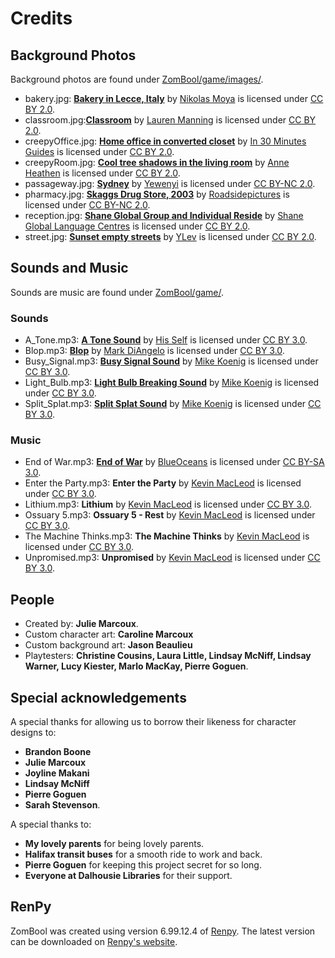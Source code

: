 # Credits

## Background Photos
Background photos are found under [ZomBool/game/images/](ZomBool/game/images/).

- bakery.jpg: [**Bakery in Lecce, Italy**](https://www.flickr.com/photos/nmoya/9889227654/) by [Nikolas Moya](https://www.flickr.com/photos/nmoya/) is licensed under [CC BY 2.0](https://creativecommons.org/licenses/by/2.0/).
- classroom.jpg:[**Classroom**](https://www.flickr.com/photos/laurenmanning/2318943806/) by [Lauren Manning](https://www.flickr.com/people/laurenmanning/) is licensed under [CC BY 2.0](https://creativecommons.org/licenses/by/2.0/).
- creepyOffice.jpg: [**Home office in converted closet**](https://www.flickr.com/photos/ilamont/4297705965/) by [In 30 Minutes Guides](http://www.in30minutes.com/) is licensed under [CC BY 2.0](https://creativecommons.org/licenses/by/2.0/).
- creepyRoom.jpg: [**Cool tree shadows in the living room**](https://www.flickr.com/photos/annethelibrarian/7815875980/) by [Anne Heathen](https://www.flickr.com/people/annethelibrarian/) is licensed under [CC BY 2.0](https://creativecommons.org/licenses/by/2.0/).
- passageway.jpg: [**Sydney**](https://www.flickr.com/photos/yewenyi/2898577300/) by [Yewenyi](https://www.flickr.com/people/yewenyi/e) is licensed under [CC BY-NC 2.0](https://creativecommons.org/licenses/by-nc/2.0/).
- pharmacy.jpg: [**Skaggs Drug Store, 2003**](https://www.flickr.com/photos/roadsidepictures/3998508401/) by [Roadsidepictures](https://www.flickr.com/people/roadsidepictures/) is licensed under [CC BY-NC 2.0](https://creativecommons.org/licenses/by-nc/2.0/).
- reception.jpg: [**Shane Global Group and Individual Reside**](https://www.flickr.com/photos/shaneglobal/9493328567/) by [Shane Global Language Centres](https://www.flickr.com/people/shaneglobal/) is licensed under [CC BY 2.0](https://creativecommons.org/licenses/by/2.0/).
- street.jpg: [**Sunset empty streets**](https://www.flickr.com/photos/i8ipod/12737288214/) by [YLev](https://www.flickr.com/people/i8ipod/) is licensed under [CC BY 2.0](https://creativecommons.org/licenses/by/2.0/).

## Sounds and Music
Sounds are music are found under [ZomBool/game/](ZomBool/game/).

### Sounds
- A_Tone.mp3: [**A Tone Sound**](http://soundbible.com/1815-A-Tone.html) by [His Self](http://soundbible.com/1815-A-Tone.html) is licensed under [CC BY 3.0](http://creativecommons.org/licenses/by/3.0/).
- Blop.mp3: [**Blop**](http://soundbible.com/2067-Blop.html#Blop%20Sound) by [Mark DiAngelo](http://soundbible.com/2067-Blop.html#Blop%20Sound) is licensed under [CC BY 3.0](http://creativecommons.org/licenses/by/3.0/).
- Busy_Signal.mp3: [**Busy Signal Sound**](http://soundbible.com/1072-Busy-Signal.html) by [Mike Koenig](http://soundbible.com/1072-Busy-Signal.html) is licensed under [CC BY 3.0](http://creativecommons.org/licenses/by/3.0/).
- Light_Bulb.mp3: [**Light Bulb Breaking Sound**](http://soundbible.com/105-Light-Bulb-Breaking.htm) by [Mike Koenig](http://soundbible.com/105-Light-Bulb-Breaking.htm) is licensed under [CC BY 3.0](http://creativecommons.org/licenses/by/3.0/).
- Split_Splat.mp3: [**Split Splat Sound**](http://soundbible.com/1733-Spit-Splat.html) by [Mike Koenig](http://soundbible.com/1733-Spit-Splat.html) is licensed under [CC BY 3.0](http://creativecommons.org/licenses/by/3.0/).

### Music
- End of War.mp3: [**End of War**](http://www.newgrounds.com/audio/listen/541709) by [BlueOceans](http://blueoceans.newgrounds.com/) is licensed under [CC BY-SA 3.0](https://creativecommons.org/licenses/by-sa/3.0/).
- Enter the Party.mp3: **Enter the Party** by [Kevin MacLeod](www.incompetech.com) is licensed under [CC BY 3.0](http://creativecommons.org/licenses/by/3.0/).
- Lithium.mp3: **Lithium** by [Kevin MacLeod](www.incompetech.com) is licensed under [CC BY 3.0](http://creativecommons.org/licenses/by/3.0/).
- Ossuary 5.mp3: **Ossuary 5 - Rest** by [Kevin MacLeod](www.incompetech.com) is licensed under [CC BY 3.0](http://creativecommons.org/licenses/by/3.0/).
- The Machine Thinks.mp3: **The Machine Thinks** by [Kevin MacLeod](www.incompetech.com) is licensed under [CC BY 3.0](http://creativecommons.org/licenses/by/3.0/).
- Unpromised.mp3: **Unpromised** by [Kevin MacLeod](www.incompetech.com) is licensed under [CC BY 3.0](http://creativecommons.org/licenses/by/3.0/).

## People
- Created by: **Julie Marcoux**.
- Custom character art: **Caroline Marcoux**
- Custom background art: **Jason Beaulieu**
- Playtesters: **Christine Cousins, Laura Little, Lindsay McNiff, Lindsay Warner, Lucy Kiester, Marlo MacKay, Pierre Goguen**.

## Special acknowledgements
A special thanks for allowing us to borrow their likeness for character designs to:
- **Brandon Boone**
- **Julie Marcoux**
- **Joyline Makani**
- **Lindsay McNiff**
- **Pierre Goguen**
- **Sarah Stevenson**.

A special thanks to:
- **My lovely parents** for being lovely parents.
- **Halifax transit buses** for a smooth ride to work and back.
- **Pierre Goguen** for keeping this project secret for so long.
- **Everyone at Dalhousie Libraries** for their support.

## RenPy
ZomBool was created using version 6.99.12.4 of [Renpy](https://github.com/renpy/renpy). The latest version can be downloaded on [Renpy's website](https://www.renpy.org/latest.html). 